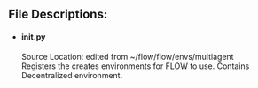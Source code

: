 ## File Descriptions:
- ####  __init__.py
    Source Location: edited from ~/flow/flow/envs/multiagent\
    Registers the creates environments for FLOW to use. Contains Decentralized environment.
    
